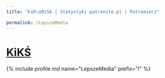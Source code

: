 ```yaml
---
title: "KiK\u015A | Statystyki patronite.pl | Patromierz"

permalink: /LepszeMedia
---
```


# [KiKŚ](https://patronite.pl/LepszeMedia)

{% include profile.md name="LepszeMedia" prefix="l" %}

